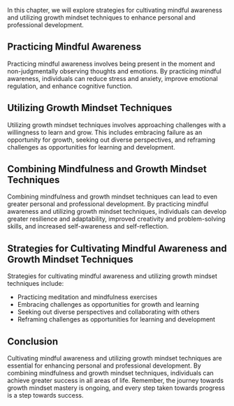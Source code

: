 
In this chapter, we will explore strategies for cultivating mindful awareness and utilizing growth mindset techniques to enhance personal and professional development.

Practicing Mindful Awareness
----------------------------

Practicing mindful awareness involves being present in the moment and non-judgmentally observing thoughts and emotions. By practicing mindful awareness, individuals can reduce stress and anxiety, improve emotional regulation, and enhance cognitive function.

Utilizing Growth Mindset Techniques
-----------------------------------

Utilizing growth mindset techniques involves approaching challenges with a willingness to learn and grow. This includes embracing failure as an opportunity for growth, seeking out diverse perspectives, and reframing challenges as opportunities for learning and development.

Combining Mindfulness and Growth Mindset Techniques
---------------------------------------------------

Combining mindfulness and growth mindset techniques can lead to even greater personal and professional development. By practicing mindful awareness and utilizing growth mindset techniques, individuals can develop greater resilience and adaptability, improved creativity and problem-solving skills, and increased self-awareness and self-reflection.

Strategies for Cultivating Mindful Awareness and Growth Mindset Techniques
--------------------------------------------------------------------------

Strategies for cultivating mindful awareness and utilizing growth mindset techniques include:

* Practicing meditation and mindfulness exercises
* Embracing challenges as opportunities for growth and learning
* Seeking out diverse perspectives and collaborating with others
* Reframing challenges as opportunities for learning and development

Conclusion
----------

Cultivating mindful awareness and utilizing growth mindset techniques are essential for enhancing personal and professional development. By combining mindfulness and growth mindset techniques, individuals can achieve greater success in all areas of life. Remember, the journey towards growth mindset mastery is ongoing, and every step taken towards progress is a step towards success.
